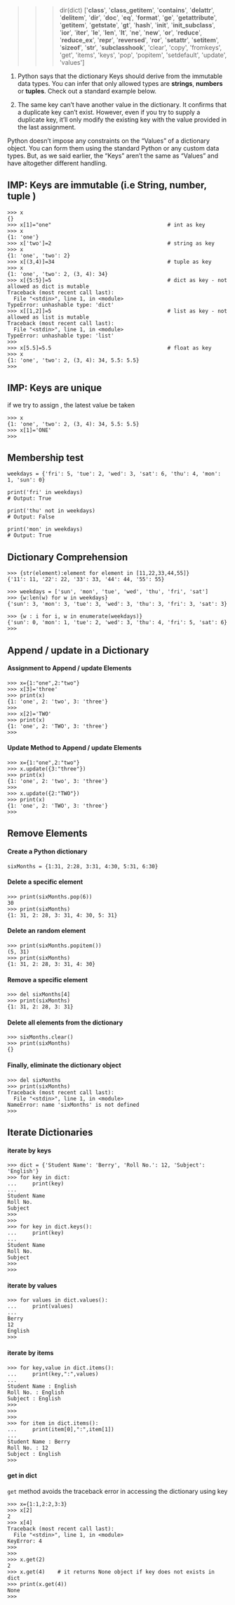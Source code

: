 
>>> dir(dict)
['__class__', '__class_getitem__', '__contains__', '__delattr__', '__delitem__', '__dir__', '__doc__', '__eq__', '__format__', '__ge__', '__getattribute__', '__getitem__', '__getstate__', '__gt__', '__hash__', '__init__', '__init_subclass__', '__ior__', '__iter__', '__le__', '__len__', '__lt__', '__ne__', '__new__', '__or__', '__reduce__', '__reduce_ex__', '__repr__', '__reversed__', '__ror__', '__setattr__', '__setitem__', '__sizeof__', '__str__', '__subclasshook__', 'clear', 'copy', 'fromkeys', 'get', 'items', 'keys', 'pop', 'popitem', 'setdefault', 'update', 'values']
>>>

1. Python says that the dictionary Keys should derive from the immutable data types. You can infer that only allowed types are **strings**, **numbers** or **tuples**. Check out a standard example below.

2. The same key can’t have another value in the dictionary. It confirms that a duplicate key can’t exist. However, even if you try to supply a duplicate key, it’ll only modify the existing key with the value provided in the last assignment.

Python doesn’t impose any constraints on the “Values” of a dictionary object. You can form them using the standard Python or any custom data types. But, as we said earlier, the “Keys” aren’t the same as “Values” and have altogether different handling.

## IMP: Keys are immutable (i.e String, number, tuple )

    >>> x
    {}
    >>> x[1]="one"                                     # int as key
    >>> x
    {1: 'one'}
    >>> x['two']=2                                     # string as key
    >>> x
    {1: 'one', 'two': 2}
    >>> x[(3,4)]=34                                    # tuple as key
    >>> x
    {1: 'one', 'two': 2, (3, 4): 34}
    >>> x[{5:5}]=5                                     # dict as key - not allowed as dict is mutable
    Traceback (most recent call last):
      File "<stdin>", line 1, in <module>
    TypeError: unhashable type: 'dict'
    >>> x[[1,2]]=5                                     # list as key - not allowed as list is mutable
    Traceback (most recent call last):
      File "<stdin>", line 1, in <module>
    TypeError: unhashable type: 'list'
    >>>
    >>> x[5.5]=5.5                                     # float as key
    >>> x
    {1: 'one', 'two': 2, (3, 4): 34, 5.5: 5.5}
    >>>

## IMP: Keys are unique

if we try to assign , the latest value be taken

    >>> x
    {1: 'one', 'two': 2, (3, 4): 34, 5.5: 5.5}
    >>> x[1]='ONE'
    >>>

## Membership test

    weekdays = {'fri': 5, 'tue': 2, 'wed': 3, 'sat': 6, 'thu': 4, 'mon': 1, 'sun': 0}
    
    print('fri' in weekdays)
    # Output: True
    
    print('thu' not in weekdays)
    # Output: False
    
    print('mon' in weekdays)
    # Output: True
    
## Dictionary Comprehension

    >>> {str(element):element for element in [11,22,33,44,55]}
    {'11': 11, '22': 22, '33': 33, '44': 44, '55': 55}
    
    >>> weekdays = ['sun', 'mon', 'tue', 'wed', 'thu', 'fri', 'sat']
    >>> {w:len(w) for w in weekdays}
    {'sun': 3, 'mon': 3, 'tue': 3, 'wed': 3, 'thu': 3, 'fri': 3, 'sat': 3}
    
    >>> {w : i for i, w in enumerate(weekdays)}
    {'sun': 0, 'mon': 1, 'tue': 2, 'wed': 3, 'thu': 4, 'fri': 5, 'sat': 6}
    >>>
    
## Append / update in a Dictionary

#### Assignment to Append / update Elements

    >>> x={1:"one",2:"two"}
    >>> x[3]='three'
    >>> print(x)
    {1: 'one', 2: 'two', 3: 'three'}
    >>>
    >>> x[2]='TWO'
    >>> print(x)
    {1: 'one', 2: 'TWO', 3: 'three'}
    >>>

#### Update Method to Append / update Elements

    >>> x={1:"one",2:"two"}
    >>> x.update({3:"three"})
    >>> print(x)
    {1: 'one', 2: 'two', 3: 'three'}
    >>>
    >>> x.update({2:"TWO"})
    >>> print(x)
    {1: 'one', 2: 'TWO', 3: 'three'}
    >>>
    
## Remove Elements
 
#### Create a Python dictionary
    sixMonths = {1:31, 2:28, 3:31, 4:30, 5:31, 6:30}

#### Delete a specific element
    >>> print(sixMonths.pop(6))
    30
    >>> print(sixMonths)
    {1: 31, 2: 28, 3: 31, 4: 30, 5: 31}

#### Delete an random element
    >>> print(sixMonths.popitem())
    (5, 31)
    >>> print(sixMonths)
    {1: 31, 2: 28, 3: 31, 4: 30}

#### Remove a specific element
    >>> del sixMonths[4]
    >>> print(sixMonths)
    {1: 31, 2: 28, 3: 31}

#### Delete all elements from the dictionary
    >>> sixMonths.clear()
    >>> print(sixMonths)
    {}

#### Finally, eliminate the dictionary object
    >>> del sixMonths
    >>> print(sixMonths)
    Traceback (most recent call last):
      File "<stdin>", line 1, in <module>
    NameError: name 'sixMonths' is not defined
    >>>

## Iterate Dictionaries

#### iterate by keys

    >>> dict = {'Student Name': 'Berry', 'Roll No.': 12, 'Subject': 'English'}
    >>> for key in dict:
    ...     print(key)
    ...
    Student Name
    Roll No.
    Subject
    >>>
    >>>
    >>> for key in dict.keys():
    ...     print(key)
    ...
    Student Name
    Roll No.
    Subject
    >>>
    >>>

#### iterate by values

    >>> for values in dict.values():
    ...     print(values)
    ...
    Berry
    12
    English
    >>>

#### iterate by items

    >>> for key,value in dict.items():
    ...     print(key,":",values)
    ...
    Student Name : English
    Roll No. : English
    Subject : English
    >>>
    >>>
    >>>
    >>> for item in dict.items():
    ...     print(item[0],":",item[1])
    ...
    Student Name : Berry
    Roll No. : 12
    Subject : English
    >>>

#### get in dict

```get``` method avoids the traceback error in accessing the dictionary using key

    >>> x={1:1,2:2,3:3}
    >>> x[2]
    2
    >>> x[4]
    Traceback (most recent call last):
      File "<stdin>", line 1, in <module>
    KeyError: 4
    >>>
    >>>
    >>> x.get(2)
    2
    >>> x.get(4)    # it returns None object if key does not exists in dict
    >>> print(x.get(4))
    None
    >>>
